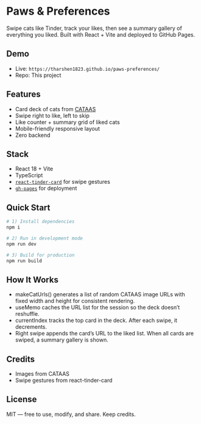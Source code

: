 # Paws & Preferences

Swipe cats like Tinder, track your likes, then see a summary gallery of everything you liked. Built with React + Vite and deployed to GitHub Pages.

## Demo
- Live: `https://tharshen1823.github.io/paws-preferences/`
- Repo: This project

## Features
- Card deck of cats from [CATAAS](https://cataas.com)
- Swipe right to like, left to skip
- Like counter + summary grid of liked cats
- Mobile-friendly responsive layout
- Zero backend

## Stack
- React 18 + Vite
- TypeScript
- [`react-tinder-card`](https://www.npmjs.com/package/react-tinder-card) for swipe gestures
- [`gh-pages`](https://www.npmjs.com/package/gh-pages) for deployment

## Quick Start
```bash
# 1) Install dependencies
npm i

# 2) Run in development mode
npm run dev

# 3) Build for production
npm run build
```
## How It Works
- makeCatUrls() generates a list of random CATAAS image URLs with fixed width and height for consistent rendering.
- useMemo caches the URL list for the session so the deck doesn’t reshuffle.
- currentIndex tracks the top card in the deck. After each swipe, it decrements.
- Right swipe appends the card’s URL to the liked list. When all cards are swiped, a summary gallery is shown.

## Credits
- Images from CATAAS
- Swipe gestures from react-tinder-card

## License
MIT — free to use, modify, and share. Keep credits.
